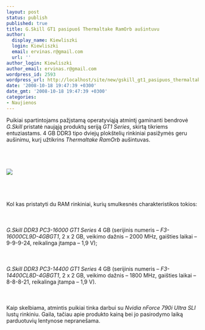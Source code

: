 ```yaml
---
layout: post
status: publish
published: true
title: G.Skill GT1 pasipuoš Thermaltake RamOrb aušintuvu
author:
  display_name: Kiewliszki
  login: Kiewliszki
  email: ervinas.r@gmail.com
  url: ''
author_login: Kiewliszki
author_email: ervinas.r@gmail.com
wordpress_id: 2593
wordpress_url: http://localhost/site/new/gskill_gt1_pasipuos_thermaltake_ramorb_ausintuvu/
date: '2008-10-18 19:47:39 +0300'
date_gmt: '2008-10-18 19:47:39 +0300'
categories:
- Naujienos
---
```

<p>Puikiai spartintojams pažįstamą operatyviąją atmintį gaminanti bendrovė <i>G.Skill</i> pristatė naująją produktų seriją <i>GT1 Series</i>, skirtą tikriems entuziastams. 4 GB DDR3 tipo dviejų plokštelių rinkiniai pasižymės geru aušinimu, kurį užtikrins <i>Thermaltake RamOrb</i> aušintuvas.<br />
<br><br />
<br><br><img src="http://www.technews.lt/upl/Failai/99551.jpg"><br><br />
<br><br />
<br>Kol kas pristatyti du RAM rinkiniai, kurių smulkesnės charakteristikos tokios:<br />
<br><br />
<br><i>G.Skill DDR3 PC3-16000 GT1 Series</i> 4 GB (serijinis numeris – <i>F3-16000CL9D-4GBGT1</i>, 2 x 2 GB, veikimo dažnis – 2000 MHz, gaišties laikai – 9-9-9-24, reikalinga įtampa – 1,9 V);<br />
<br><br />
<br><i>G.Skill DDR3 PC3-14400 GT1 Series</i> 4 GB (serijinis numeris – <i>F3-14400CL8D-4GBGT1</i>, 2 x 2 GB, veikimo dažnis – 1800 MHz, gaišties laikai – 8-8-8-21, reikalinga įtampa – 1,9 V).<br />
<br><br />
<br>Kaip skelbiama, atmintis puikiai tinka darbui su <i>Nvidia nForce 790i Ultra SLI</i> lustų rinkiniu. Gaila, tačiau apie produkto kainą bei jo pasirodymo laiką parduotuvių lentynose nepranešama.<br />
<br><br />
<br><br />
<br></p>
